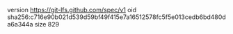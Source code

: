 version https://git-lfs.github.com/spec/v1
oid sha256:c716e90b021d539d59bf49f415e7a16512578fc5f5e013cedb6bd480da6a344a
size 829
